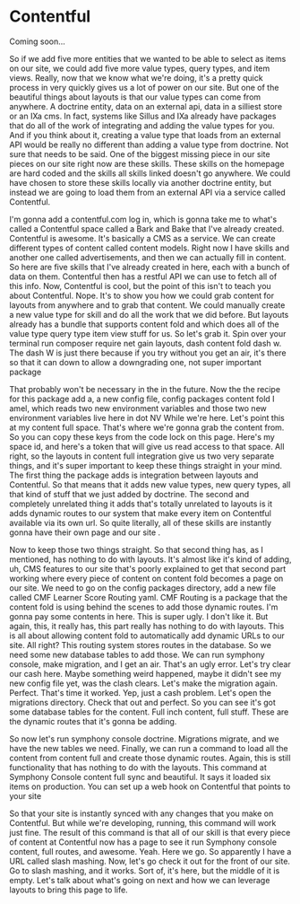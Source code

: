 # Contentful

Coming soon...

So if we add five more entities that we wanted to be able to select as items on our
site, we could add five more value types, query types, and item views. Really, now
that we know what we're doing, it's a pretty quick process in very quickly gives us a
lot of power on our site. But one of the beautiful things about layouts is that our
value types can come from anywhere. A doctrine entity, data on an external api, data
in a silliest store or an IXa cms. In fact, systems like Sillus and IXa already have
packages that do all of the work of integrating and adding the value types for you.
And if you think about it, creating a value type that loads from an external API
would be really no different than adding a value type from doctrine. Not sure that
needs to be said. One of the biggest missing piece in our site pieces on our site
right now are these skills. These skills on the homepage are hard coded and the
skills all skills linked doesn't go anywhere. We could have chosen to store these
skills locally via another doctrine entity, but instead we are going to load them
from an external API via a service called Contentful.

I'm gonna add a contentful.com log in, which is gonna take me to what's called a
Contentful space called a Bark and Bake that I've already created. Contentful is
awesome. It's basically a CMS as a service. We can create different types of content
called content models. Right now I have skills and another one called advertisements,
and then we can actually fill in content. So here are five skills that I've already
created in here, each with a bunch of data on them. Contentful then has a restful API
we can use to fetch all of this info. Now, Contentful is cool, but the point of this
isn't to teach you about Contentful. Nope. It's to show you how we could grab content
for layouts from anywhere and to grab that content. We could manually create a new
value type for skill and do all the work that we did before. But layouts already has
a bundle that supports content fold and which does all of the value type query type
item view stuff for us. So let's grab it. Spin over your terminal run composer
require net gain layouts, dash content fold dash w. The dash W is just there because
if you try without you get an air, it's there so that it can down to allow a
downgrading one, not super important package

That probably won't be necessary in the in the future. Now the the recipe for this
package add a, a new config file, config packages content fold I amel, which reads
two new environment variables and those two new environment variables live here in
dot NV While we're here. Let's point this at my content full space. That's where
we're gonna grab the content from. So you can copy these keys from the code lock on
this page. Here's my space id, and here's a token that will give us read access to
that space. All right, so the layouts in content full integration give us two very
separate things, and it's super important to keep these things straight in your mind.
The first thing the package adds is integration between layouts and Contentful. So
that means that it adds new value types, new query types, all that kind of stuff that
we just added by doctrine. The second and completely unrelated thing it adds that's
totally unrelated to layouts is it adds dynamic routes to our system that make every
item on Contentful available via its own url. So quite literally, all of these skills
are instantly gonna have their own page and our site <affirmative>.

Now to keep those two things straight. So that second thing has, as I mentioned, has
nothing to do with layouts. It's almost like it's kind of adding, uh, CMS features to
our site that's poorly explained to get that second part working where every piece of
content on content fold becomes a page on our site. We need to go on the config
packages directory, add a new file called CMF Learner Score Routing yaml. CMF Routing
is a package that the content fold is using behind the scenes to add those dynamic
routes. I'm gonna pay some contents in here. This is super ugly. I don't like it. But
again, this, it really has, this part really has nothing to do with layouts. This is
all about allowing content fold to automatically add dynamic URLs to our site. All
right? This routing system stores routes in the database. So we need some new
database tables to add those. We can run symphony console, make migration, and I get
an air. That's an ugly error. Let's try clear our cash here. Maybe something weird
happened, maybe it didn't see my new config file yet, was the clash clears. Let's
make the migration again. Perfect. That's time it worked. Yep, just a cash problem.
Let's open the migrations directory. Check that out and perfect. So you can see it's
got some database tables for the content. Full inch content, full stuff. These are
the dynamic routes that it's gonna be adding.

So now let's run symphony console doctrine. Migrations migrate, and we have the new
tables we need. Finally, we can run a command to load all the content from content
full and create those dynamic routes. Again, this is still functionality that has
nothing to do with the layouts. This command at Symphony Console content full sync
and beautiful. It says it loaded six items on production. You can set up a web hook
on Contentful that points to your site

So that your site is instantly synced with any changes that you make on Contentful.
But while we're developing, running, this command will work just fine. The result of
this command is that all of our skill is that every piece of content at Contentful
now has a page to see it run Symphony console content, full routes, and awesome.
Yeah. Here we go. So apparently I have a URL called slash mashing. Now, let's go
check it out for the front of our site. Go to slash mashing, and it works. Sort of,
it's here, but the middle of it is empty. Let's talk about what's going on next and
how we can leverage layouts to bring this page to life.

